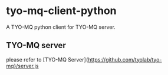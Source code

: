 # tyo-mq-client-python
A TYO-MQ python client for TYO-MQ server.

## TYO-MQ server 
please refer to [TYO-MQ Server]{https://github.com/tyolab/tyo-mq}/server.js
